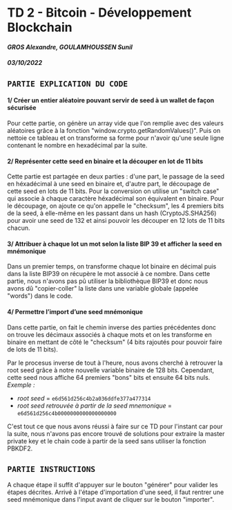 # TD 2 - Bitcoin - Développement Blockchain
#### _GROS Alexandre, GOULAMHOUSSEN Sunil_
##### _03/10/2022_


## `PARTIE EXPLICATION DU CODE`


#### 1/ Créer un entier aléatoire pouvant servir de seed à un wallet de façon sécurisée

Pour cette partie, on génère un array vide que l'on remplie avec des valeurs aléatoires grâce à la fonction "window.crypto.getRandomValues()".
Puis on nettoie ce tableau et on transforme sa forme pour n'avoir qu'une seule ligne contenant le nombre en hexadécimal par la suite.



#### 2/ Représenter cette seed en binaire et la découper en lot de 11 bits

Cette partie est partagée en deux parties : d'une part, le passage de la seed en héxadécimal à une seed en binaire et, d'autre part, le découpage de cette seed en lots de 11 bits.
Pour la conversion on utilise un "switch case" qui associe à chaque caractère héxadécimal son équivalent en binaire.
Pour le découpage, on ajoute ce qu'on appelle le "checksum", les 4 premiers bits de la seed, à elle-même en les passant dans un hash (CryptoJS.SHA256) pour avoir une seed de 132 et ainsi pouvoir les découper en 12 lots de 11 bits chacun.



#### 3/ Attribuer à chaque lot un mot selon la liste BIP 39 et afficher la seed en mnémonique

Dans un premier temps, on transforme chaque lot binaire en décimal puis dans la liste BIP39 on récupère le mot associé à ce nombre.
Dans cette partie, nous n'avons pas pû utiliser la bibliothèque BIP39 et donc nous avons dû "copier-coller" la liste dans une variable globale (appelée "words") dans le code.


#### 4/ Permettre l’import d’une seed mnémonique

Dans cette partie, on fait le chemin inverse des parties précédentes donc on trouve les décimaux associés à chaque mots et on les transforme en binaire en mettant de côté le "checksum" (4 bits rajoutés pour pouvoir faire de lots de 11 bits).

Par le procesus inverse de tout à l'heure, nous avons cherché à retrouver la root seed grâce à notre nouvelle variable binaire de 128 bits. Cependant, cette seed nous affiche 64 premiers "bons" bits et ensuite 64 bits nuls.
_Exemple :_
- _root seed_ = `e6d561d256c4b2a036ddfe377a477314`
- _root seed retrouvée à partir de la seed mnemonique_ = `e6d561d256c4b0000000000000000000`

C'est tout ce que nous avons réussi à faire sur ce TD pour l'instant car pour la suite, nous n'avons pas encore trouvé de solutions pour extraire la master private key et le chain code à partir de la seed sans utiliser la fonction PBKDF2.




## `PARTIE INSTRUCTIONS`


A chaque étape il suffit d'appuyer sur le bouton "générer" pour valider les étapes décrites.
Arrivé à l'étape d'importation d'une seed, il faut rentrer une seed mnémonique dans l'input avant de cliquer sur le bouton "importer".

